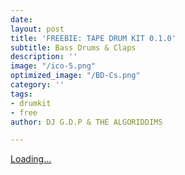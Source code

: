 ```yaml
---
date: 
layout: post
title: 'FREEBIE: TAPE DRUM KIT 0.1.0'
subtitle: Bass Drums & Claps
description: ''
image: "/ico-5.png"
optimized_image: "/BD-Cs.png"
category: ''
tags:
- drumkit
- free
author: DJ G.D.P & THE ALGORIDDIMS

---
```

<script src="https://gumroad.com/js/gumroad-embed.js"></script>

<div class="gumroad-product-embed" data-gumroad-product-id="zQiqx"><a href="https://gumroad.com/l/zQiqx">Loading...</a></div>